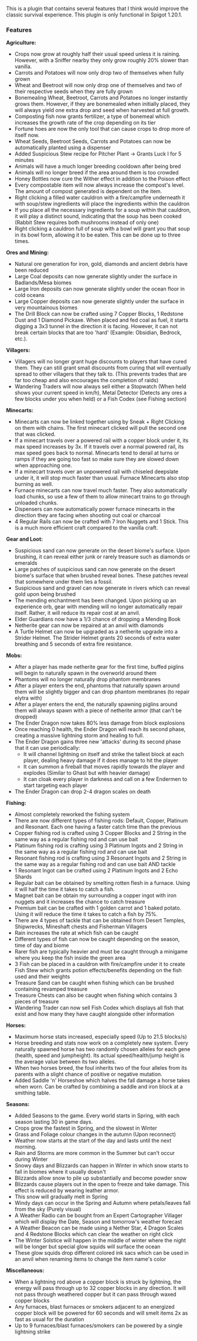 This is a plugin that contains several features that I think would improve the classic survival experience. This plugin is only functional in Spigot 1.20.1.

### Features
**Agriculture:**
- Crops now grow at roughly half their usual speed unless it is raining. However, with a Sniffer nearby they only grow roughly 20% slower than vanilla.
- Carrots and Potatoes will now only drop two of themselves when fully grown
- Wheat and Beetroot will now only drop one of themselves and two of their respective seeds when they are fully grown
- Bonemealing Wheat, Beetroot, Carrots and Potatoes no longer instantly grows them. However, if they are bonemealed when initially placed, they will always yield one extra drop and seed when harvested at full growth.
- Composting fish now grants fertilizer, a type of bonemeal which increases the growth rate of the crop depending on its tier
- Fortune hoes are now the only tool that can cause crops to drop more of itself now.
- Wheat Seeds, Beetroot Seeds, Carrots and Potatoes can now be automatically planted using a dispenser
- Added Suspicious Stew recipe for Pitcher Plant -> Grants Luck I for 5 minutes
- Animals will have a much longer breeding cooldown after being bred
- Animals will no longer breed if the area around them is too crowded
- Honey Bottles now cure the Wither effect in addition to the Poison effect
- Every compostable item will now always increase the compost's level. The amount of compost generated is dependent on the item.
- Right clicking a filled water cauldron with a fire/campfire underneath it with soup/stew ingredients will place the ingredients within the cauldron
- If you place all the necessary ingredients for a soup within that cauldron, it will play a distinct sound, indicating that the soup has been cooked (Rabbit Stew requires both mushrooms instead of only one)
- Right clicking a cauldron full of soup with a bowl will grant you that soup in its bowl form, allowing it to be eaten. This can be done up to three times.

**Ores and Mining:**
- Natural ore generation for iron, gold, diamonds and ancient debris have been reduced
- Large Coal deposits can now generate slightly under the surface in Badlands/Mesa biomes
- Large Iron deposits can now generate slightly under the ocean floor in cold oceans
- Large Copper deposits can now generate slightly under the surface in very mountainous biomes
- The Drill Block can now be crafted using 7 Copper Blocks, 1 Redstone Dust and 1 Diamond Pickaxe. When placed and fed coal as fuel, it starts digging a 3x3 tunnel in the direction it is facing. However, it can not break certain blocks that are too 'hard' (Example: Obsidian, Bedrock, etc.).

**Villagers:**
- Villagers will no longer grant huge discounts to players that have cured them. They can still grant small discounts from curing that will eventually spread to other villagers that they talk to. (This prevents trades that are far too cheap and also encourages the completion of raids)
- Wandering Traders will now always sell either a Stopwatch (When held shows your current speed in km/h), Metal Detector (Detects any ores a few blocks under you when held) or a Fish Codex (see Fishing section) 

**Minecarts:**
- Minecarts can now be linked together using by Sneak + Right Clicking on them with chains. The first minecart clicked will pull the second one that was clicked.
- If a minecart travels over a powered rail with a copper block under it, its max speed increases by 3x. If it travels over a normal powered rail, its max speed goes back to normal. Minecarts tend to derail at turns or ramps if they are going too fast so make sure they are slowed down when approaching one.
- If a minecart travels over an unpowered rail with chiseled deepslate under it, it will stop much faster than usual. Furnace Minecarts also stop burning as well.
- Furnace minecarts can now travel much faster. They also automatically load chunks, so use a few of them to allow minecart trains to go through unloaded chunks.
- Dispensers can now automatically power furnace minecarts in the direction they are facing when shooting out coal or charcoal
- 4 Regular Rails can now be crafted with 7 Iron Nuggets and 1 Stick. This is a much more efficient craft compared to the vanilla craft.

**Gear and Loot:**
- Suspicious sand can now generate on the desert biome's surface. Upon brushing, it can reveal either junk or rarely treasure such as diamonds or emeralds
- Large patches of suspicious sand can now generate on the desert biome's surface that when brushed reveal bones. These patches reveal that somewhere under them lies a fossil.
- Suspicious sand and gravel can now generate in rivers which can reveal gold upon being brushed
- The mending enchantment has been changed. Upon picking up an experience orb, gear with mending will no longer automatically repair itself. Rather, it will reduce its repair cost at an anvil.
- Elder Guardians now have a 1/3 chance of dropping a Mending Book
- Netherite gear can now be repaired at an anvil with diamonds
- A Turtle Helmet can now be upgraded as a netherite upgrade into a Strider Helmet. The Strider Helmet grants 20 seconds of extra water breathing and 5 seconds of extra fire resistance.

**Mobs:**
- After a player has made netherite gear for the first time, buffed piglins will begin to naturally spawn in the overworld around them
- Phantoms will no longer naturally drop phantom membranes
- After a player enters the end, phantoms that naturally spawn around them will be slightly bigger and can drop phantom membranes (to repair elytra with)
- After a player enters the end, the naturally spawning piglins around them will always spawn with a piece of netherite armor (that can't be dropped)
- The Ender Dragon now takes 80% less damage from block explosions
- Once reaching 0 health, the Ender Dragon will reach its second phase, creating a massive lightning storm and healing to full. 
- The Ender Dragon gains three new 'attacks' during its second phase that it can use periodically:
  - It will channel lightning on itself and strike the tallest block at each player, dealing heavy damage if it does manage to hit the player
  - It can summon a fireball that moves rapidly towards the player and explodes (Similar to Ghast but with heavier damage)
  - It can cloak every player in darkness and call on a few Endermen to start targeting each player
- The Ender Dragon can drop 2-4 dragon scales on death

**Fishing:**
- Almost completely reworked the fishing system
- There are now different types of fishing rods: Default, Copper, Platinum and Resonant. Each one having a faster catch time than the previous
- Copper fishing rod is crafted using 3 Copper Blocks and 2 String in the same way as a regular fishing rod and can use bait
- Platinum fishing rod is crafting using 3 Platinum Ingots and 2 String in the same way as a regular fishing rod and can use bait
- Resonant fishing rod is crafting using 3 Resonant Ingots and 2 String in the same way as a regular fishing rod and can use bait AND tackle
- 1 Resonant Ingot can be crafted using 2 Platinum Ingots and 2 Echo Shards
- Regular bait can be obtained by smelting rotten flesh in a furnace. Using it will half the time it takes to catch a fish.
- Magnet bait can be obtain my surrounding a copper ingot with iron nuggets and it increases the chance to catch treasure
- Premium bait can be crafted with 1 golden carrot and 1 baked potato. Using it will reduce the time it takes to catch a fish by 75%.
- There are 4 types of tackle that can be obtained from Desert Temples, Shipwrecks, Mineshaft chests and Fisherman Villagers 
- Rain increases the rate at which fish can be caught
- Different types of fish can now be caught depending on the season, time of day and biome
- Rarer fish are typically heavier and must be caught through a minigame where you keep the fish inside the green area
- 3 Fish can be placed in a cauldron with fire/campfire under it to create Fish Stew which grants potion effects/benefits depending on the fish used and their weights
- Treasure Sand can be caught when fishing which can be brushed containing revamped treasure
- Treasure Chests can also be caught when fishing which contains 3 pieces of treasure
- Wandering Trader can now sell Fish Codex which displays all fish that exist and how many they have caught alongside other information

**Horses:**
- Maximum horse stats increased, especially speed (Up to 21.5 blocks/s)
- Horse breeding and stats now work on a completely new system. Every naturally spawned horse has two randomly chosen alleles for each gene (health, speed and jumpheight). Its actual speed/health/jump height is the average value between its two alleles.
- When two horses breed, the foul inherits two of the four alleles from its parents with a slight chance of positive or negative mutation.
- Added Saddle 'n' Horseshoe which halves the fall damage a horse takes when worn. Can be crafted by combining a saddle and iron block at a smithing table.

**Seasons:**
- Added Seasons to the game. Every world starts in Spring, with each season lasting 30 in game days.
- Crops grow the fastest in Spring, and the slowest in Winter
- Grass and Foliage colour changes in the autumn (Upon reconnect)
- Weather now starts at the start of the day and lasts until the next morning.
- Rain and Storms are more common in the Summer but can't occur during Winter
- Snowy days and Blizzards can happen in Winter in which snow starts to fall in biomes where it usually doesn't
- Blizzards allow snow to pile up substantially and become powder snow
- Blizzards cause players out in the open to freeze and take damage. This effect is reduced by wearing leather armor.
- This snow will gradually melt in Spring
- Windy days can occur in the Spring and Autumn where petals/leaves fall from the sky (Purely visual)
- A Weather Radio can be bought from an Expert Cartographer Villager which will display the Date, Season and tomorrow's weather forecast
- A Weather Beacon can be made using a Nether Star, 4 Dragon Scales and 4 Redstone Blocks which can clear the weather on right click
- The Winter Solstice will happen in the middle of winter where the night will be longer but special glow squids will surface the ocean
- These glow squids drop different colored ink sacs which can be used in an anvil when renaming items to change the item name's color

**Miscellaneous:**
- When a lightning rod above a copper block is struck by lightning, the energy will pass through up to 32 copper blocks in any direction. It will not pass through weathered copper but it can pass through waxed copper blocks
- Any furnaces, blast furnaces or smokers adjacent to an energized copper block will be powered for 60 seconds and will smelt items 2x as fast as usual for the duration
- Up to 9 furnaces/blast furnaces/smokers can be powered by a single lightning strike
